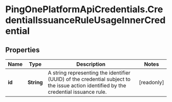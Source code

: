 # PingOnePlatformApiCredentials.CredentialIssuanceRuleUsageInnerCredential

## Properties

Name | Type | Description | Notes
------------ | ------------- | ------------- | -------------
**id** | **String** | A string representing the identifier (UUID) of the credential subject to the issue action identified by the credential issuance rule. | [readonly] 


